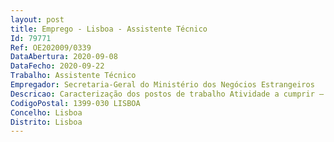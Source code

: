 ```yaml
--- 
layout: post
title: Emprego - Lisboa - Assistente Técnico
Id: 79771
Ref: OE202009/0339
DataAbertura: 2020-09-08
DataFecho: 2020-09-22
Trabalho: Assistente Técnico
Empregador: Secretaria-Geral do Ministério dos Negócios Estrangeiros
Descricao: Caracterização dos postos de trabalho Atividade a cumprir — Funções de natureza executiva de aplicação de métodos e processos, com base em diretivas bem definidas instruções gerais, de grau médio de complexidade 1 — Gestão das necessidades referentes à Sala de Imprensa Estrangeira do Palácio Foz  2 — Funções relacionadas com o acompanhamento dos jornalistas na Sala de Imprensa Estrangeira do Palácio Foz.Perfil de competências 1 — Detentor(a) dos conhecimentos e experiência profissional adequados para o desempenho das atividades inerentes ao posto de trabalho identificado 2 — Capacidade para concretizar com eficácia e eficiência os objetivos do serviço e as tarefas que lhe são distribuídas 3 — Capacidade para organizar a sua atividade, definir prioridades e realizá la de forma metódica 4 — Capacidade de se ajustar à mudança e a novos desafios profissionais 5 — Capacidade de comunicação verbal e escrita 6 — Capacidade de trabalho em equipa e cooperação.
CodigoPostal: 1399-030 LISBOA
Concelho: Lisboa
Distrito: Lisboa
--- 
```

